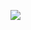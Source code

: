 ![](https://github.com/romeritomorais/manipulando-dados-no-sqlserver-com-python/blob/master/resources/logo.jpeg)
